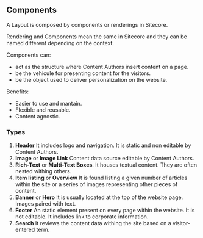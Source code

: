 ## Components

A Layout is composed by components or renderings in Sitecore.

Rendering and Components mean the same in Sitecore and they can be named different depending on the context.

Components can:
- act as the structure where Content Authors insert content on a page.
- be the vehicule for presenting content for the visitors.
- be the object used to deliver personalization on the website.

Benefits:

- Easier to use and mantain.
- Flexible and reusable.
- Content agnostic.

### Types

1. **Header**
    It includes logo and navigation.
    It is static and non editable by Content Authors.
2. **Image** or **Image Link**
    Content data source editable by Content Authors.
3. **Rich-Text** or **Multi-Text Boxes**.
    It houses textual content. They are often nested withing others.
4. **Item listing** or **Overview**
    It is found listing a given number of articles within the site or a series of images representing other pieces of content.
5. **Banner** or **Hero**
    It is usually located at the top of the website page. Images paired with text.
6. **Footer**
    An static element present on every page within the website. It is not editable. It includes link to corporate information.
7. **Search**
    It reviews the content data withing the site based on a visitor-entered term.

